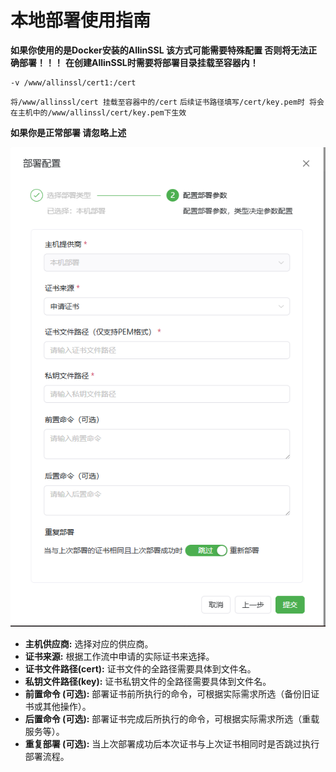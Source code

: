 # 本地部署使用指南

**如果你使用的是Docker安装的AllinSSL 该方式可能需要特殊配置 否则将无法正确部署！！！**
**在创建AllinSSL时需要将部署目录挂载至容器内！**
```
-v /www/allinssl/cert1:/cert
```
`将/www/allinssl/cert 挂载至容器中的/cert`
`后续证书路径填写/cert/key.pem时 将会在主机中的/www/allinssl/cert/key.pem下生效`

**如果你是正常部署 请忽略上述**

![alt text](../../../public/images/guide/help/deploy/local/image.png)

*   **主机供应商:** 选择对应的供应商。
*   **证书来源:** 根据工作流中申请的实际证书来选择。
*   **证书文件路径(cert):** 证书文件的全路径需要具体到文件名。
*   **私钥文件路径(key):** 证书私钥文件的全路径需要具体到文件名。
*   **前置命令 (可选):** 部署证书前所执行的命令，可根据实际需求所选（备份旧证书或其他操作）。
*   **后置命令 (可选):** 部署证书完成后所执行的命令，可根据实际需求所选（重载服务等）。
*   **重复部署 (可选):** 当上次部署成功后本次证书与上次证书相同时是否跳过执行部署流程。